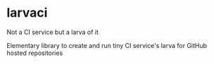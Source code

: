 # larvaci
Not a CI service but a larva of it

Elementary library to create and run tiny CI service's larva for GitHub hosted repositories